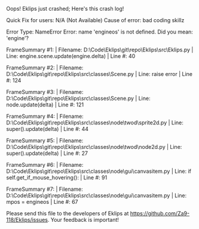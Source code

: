 Oops! Eklips just crashed;
Here's this crash log!

Quick Fix for users: N/A (Not Available)
Cause of error: bad coding skillz

Error Type: NameError
Error: name 'engineos' is not defined. Did you mean: 'engine'?

FrameSummary #1:
  | Filename: D:\Code\Eklips\git\repo\Eklips\src\Eklips.py
  | Line: engine.scene.update(engine.delta)
  | Line #: 40

FrameSummary #2:
  | Filename: D:\Code\Eklips\git\repo\Eklips\src\classes\Scene.py
  | Line: raise error
  | Line #: 124

FrameSummary #3:
  | Filename: D:\Code\Eklips\git\repo\Eklips\src\classes\Scene.py
  | Line: node.update(delta)
  | Line #: 121

FrameSummary #4:
  | Filename: D:\Code\Eklips\git\repo\Eklips\src\classes\node\twod\sprite2d.py
  | Line: super().update(delta)
  | Line #: 44

FrameSummary #5:
  | Filename: D:\Code\Eklips\git\repo\Eklips\src\classes\node\twod\node2d.py
  | Line: super().update(delta)
  | Line #: 27

FrameSummary #6:
  | Filename: D:\Code\Eklips\git\repo\Eklips\src\classes\node\gui\canvasitem.py
  | Line: if self.get_if_mouse_hovering():
  | Line #: 91

FrameSummary #7:
  | Filename: D:\Code\Eklips\git\repo\Eklips\src\classes\node\gui\canvasitem.py
  | Line: mpos = engineos
  | Line #: 67


Please send this file to the developers of Eklips at https://github.com/Za9-118/Eklips/issues. 
Your feedback is important!
